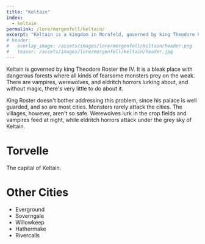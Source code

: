 ```yaml
---
title: "Keltain"
index:
  - keltain
permalink: /lore/morgenfell/keltain/
excerpt: "Keltain is a kingdom in Nornfeld, governed by king Theodore Roster the IV. It is a bleak place with dangerous forests where all kinds of fearsome monsters prey on the weak."
# header:
#   overlay_image: /assets/images/lore/morgenfell/keltain/header.png
#   teaser: /assets/images/lore/morgenfell/keltain/header.jpg
---
```

Keltain is governed by king Theodore Roster the IV. It is a bleak place with dangerous forests where all kinds of fearsome monsters prey on the weak. There are vampires, werewolves, and eldritch horrors lurking about, and without magic, there's very little to do about it.

King Roster doesn't bother addressing this problem, since his palace is well guarded, and so are most cities. Monsters rarely attack the cities. The villages, however, aren't so safe. Werewolves lurk in the crop fields and vampires feed at night, while eldritch horrors attack under the grey sky of Keltain.

# Torvelle
The capital of Keltain.

# Other Cities

- Everground
- Soverngale
- Willowkeep
- Hathermake
- Rivercalls
